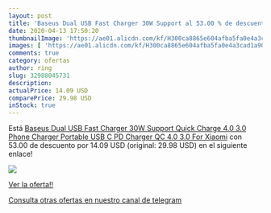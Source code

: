 ```yaml
---
layout: post
title: 'Baseus Dual USB Fast Charger 30W Support al 53.00 % de descuento'
date: 2020-04-13 17:50:20
thumbnailImage: 'https://ae01.alicdn.com/kf/H300ca8865e604afba5fa0e4a3cad1a90D/Baseus-Dual-USB-Fast-Charger-30W-Support-Quick-Charge-4-0-3-0-Phone-Charger-Portable.jpg_350x350._SL200_.jpg'
images: [ 'https://ae01.alicdn.com/kf/H300ca8865e604afba5fa0e4a3cad1a90D/Baseus-Dual-USB-Fast-Charger-30W-Support-Quick-Charge-4-0-3-0-Phone-Charger-Portable.jpg_350x350._SL200_.jpg' ]
comments: true
category: ofertas
author: ring
slug: 32988045731
description:
actualPrice: 14.09 USD
comparePrice: 29.98 USD
inStock: true
---
```


Está [Baseus Dual USB Fast Charger 30W Support Quick Charge 4.0 3.0 Phone Charger Portable USB C PD Charger QC 4.0 3.0 For Xiaomi](https://www.amazon.com/dp/32988045731/?tag=redken08-20) con 53.00 de descuento por 14.09 USD (original: 29.98 USD) en el siguiente enlace!

[![](https://ae01.alicdn.com/kf/H300ca8865e604afba5fa0e4a3cad1a90D/Baseus-Dual-USB-Fast-Charger-30W-Support-Quick-Charge-4-0-3-0-Phone-Charger-Portable.jpg_350x350._SL200_.jpg)](https://www.amazon.com/dp/32988045731/?tag=redken08-20)

[Ver la oferta!!](https://www.amazon.com/dp/32988045731/?tag=redken08-20)

[Consulta otras ofertas en nuestro canal de telegram](https://t.me/s/ofertas25)
